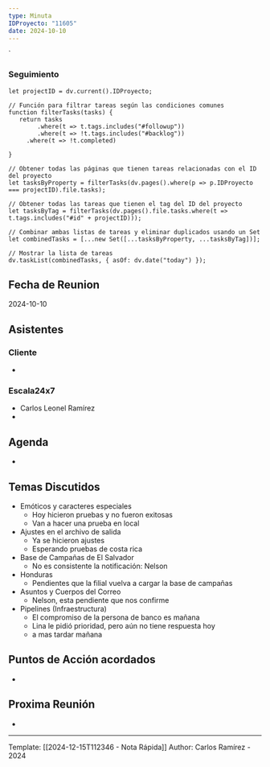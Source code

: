 ```yaml
---
type: Minuta
IDProyecto: "11605"
date: 2024-10-10
---
```

`

### Seguimiento

```dataviewjs
let projectID = dv.current().IDProyecto;

// Función para filtrar tareas según las condiciones comunes
function filterTasks(tasks) {
   return tasks
        .where(t => t.tags.includes("#followup"))
        .where(t => !t.tags.includes("#backlog"))
     .where(t => !t.completed)
        
}

// Obtener todas las páginas que tienen tareas relacionadas con el ID del proyecto
let tasksByProperty = filterTasks(dv.pages().where(p => p.IDProyecto === projectID).file.tasks);

// Obtener todas las tareas que tienen el tag del ID del proyecto
let tasksByTag = filterTasks(dv.pages().file.tasks.where(t => t.tags.includes("#id" + projectID)));

// Combinar ambas listas de tareas y eliminar duplicados usando un Set
let combinedTasks = [...new Set([...tasksByProperty, ...tasksByTag])];

// Mostrar la lista de tareas
dv.taskList(combinedTasks, { asOf: dv.date("today") });
 ```
## Fecha de Reunion
2024-10-10

## Asistentes

### Cliente
* 
### Escala24x7
- Carlos Leonel Ramírez
-  

## Agenda
* 
## Temas Discutidos
*  Emóticos y caracteres especiales
	* Hoy hicieron pruebas y no fueron exitosas
	* Van a hacer una prueba en local
* Ajustes en el archivo de salida
	* Ya se hicieron ajustes
	* Esperando pruebas de costa rica
* Base de Campañas de El Salvador
	* No es consistente la notificación: Nelson
* Honduras
	* Pendientes que la filial vuelva a cargar la base de campañas
* Asuntos y Cuerpos del Correo
	* Nelson, esta pendiente que nos confirme
* Pipelines (Infraestructura)
	* El compromiso de la persona de banco es mañana
	* Lina le pidió prioridad, pero aún no tiene respuesta hoy
	* a mas tardar mañana




## Puntos de Acción acordados
- 

## Proxima Reunión
*   

---
Template: [[2024-12-15T112346 - Nota Rápida]]
Author: Carlos Ramírez - 2024
